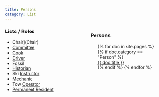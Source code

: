 ```yaml
---
title: Persons
category: List
---
```


<div style="width: 45%; float: right; text-align: left;">
<h3>Persons</h3>
<ul style="list-style: none;">
  {% for doc in site.pages %}
    {% if doc.category == "Person" %}
      <li><a href="{{ doc.url }}">{{ doc.title }}</a></li>
    {% endif %}
  {% endfor %}
</ul>
</div>

### Lists / Roles

* Chair](Chair)
* [Committee](Committee)
* [Cook](Cook)
* [Driver](Driver)
* [Fossil](Fossil)
* [Historian](Historian)
* Ski [Instructor](Instructor)
* [Mechanic](Mechanic)
* Tow [Operator](Operator)
* [Permanent Resident](Permanent-Resident)

